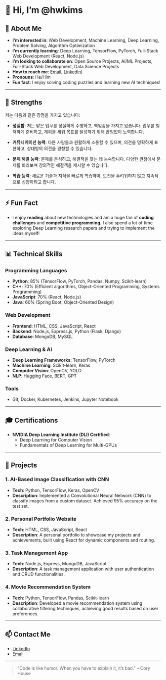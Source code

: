 # 👋 Hi, I’m @hwkims

## 🌟 About Me
- **I’m interested in**: Web Development, Machine Learning, Deep Learning, Problem Solving, Algorithm Optimization
- **I’m currently learning**: Deep Learning, TensorFlow, PyTorch, Full-Stack Web Development (React, Node.js)
- **I’m looking to collaborate on**: Open Source Projects, AI/ML Projects, Full-Stack Web Development, Data Science Projects
- **How to reach me**: [Email](mailto:hwkims@naver.com), [LinkedIn](https://www.linkedin.com/in/hwkims/))
- **Pronouns**: He/Him
- **Fun fact**: I enjoy solving coding puzzles and learning new AI techniques!

---

## 💪 Strengths

저는 다음과 같은 장점을 가지고 있습니다:

- **성실함**: 저는 맡은 업무를 성실하게 수행하고, 책임감을 가지고 있습니다. 업무를 철저하게 준비하고, 계획을 세워 목표를 달성하기 위해 끊임없이 노력합니다.
  
- **커뮤니케이션 능력**: 다른 사람들과 원활하게 소통할 수 있으며, 의견을 명확하게 표현하고, 상대방의 의견을 경청할 수 있습니다.
  
- **문제 해결 능력**: 문제를 분석하고, 해결책을 찾는 데 능숙합니다. 다양한 관점에서 문제를 바라보며 창의적인 해결책을 제시할 수 있습니다.
  
- **학습 능력**: 새로운 기술과 지식을 빠르게 학습하며, 도전을 두려워하지 않고 지속적으로 성장하려고 합니다.

---

## ⚡ Fun Fact
- I enjoy **reading** about new technologies and am a huge fan of **coding challenges** and **competitive programming**. I also spend a lot of time exploring Deep Learning research papers and trying to implement the ideas myself!

---

## 📊 Technical Skills

### **Programming Languages**
- **Python**: 85% (TensorFlow, PyTorch, Pandas, Numpy, Scikit-learn)
- **C++**: 70% (Efficient algorithms, Object-Oriented Programming, Systems Programming)
- **JavaScript**: 70% (React, Node.js)
- **Java**: 60% (Spring Boot, Object-Oriented Design)

### **Web Development**
- **Frontend**: HTML, CSS, JavaScript, React
- **Backend**: Node.js, Express.js, Python (Flask, Django)
- **Database**: MongoDB, MySQL

### **Deep Learning & AI**
- **Deep Learning Frameworks**: TensorFlow, PyTorch
- **Machine Learning**: Scikit-learn, Keras
- **Computer Vision**: OpenCV, YOLO
- **NLP**: Hugging Face, BERT, GPT

### **Tools**
- Git, Docker, Kubernetes, Jenkins, Jupyter Notebook

---

## 🎓 Certifications

- **NVIDIA Deep Learning Institute (DLI) Certified**: 
    - Deep Learning for Computer Vision
    - Fundamentals of Deep Learning for Multi-GPUs

---

## 📂 Projects

### 1. **AI-Based Image Classification with CNN**
- **Tech**: Python, TensorFlow, Keras, OpenCV
- **Description**: Implemented a Convolutional Neural Network (CNN) to classify images from a custom dataset. Achieved 95% accuracy on the test set.

### 2. **Personal Portfolio Website**
- **Tech**: HTML, CSS, JavaScript, React
- **Description**: A personal portfolio to showcase my projects and achievements, built using React for dynamic components and routing.

### 3. **Task Management App**
- **Tech**: Node.js, Express, MongoDB, JavaScript
- **Description**: A task management application with user authentication and CRUD functionalities.

### 4. **Movie Recommendation System**
- **Tech**: Python, TensorFlow, Pandas, Scikit-learn
- **Description**: Developed a movie recommendation system using collaborative filtering techniques, achieving good results based on user preferences.

---

## 📫 Contact Me
- [LinkedIn](https://www.linkedin.com/in/hyun-woo-kim-283313336/)
- [Email](mailto:hwkims@naver.com)

---

> "Code is like humor. When you have to explain it, it’s bad." – Cory House
